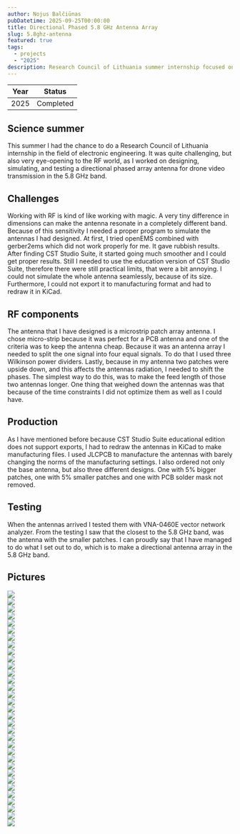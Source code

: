 ```yaml
---
author: Nojus Balčiūnas
pubDatetime: 2025-09-25T00:00:00
title: Directional Phased 5.8 GHz Antenna Array
slug: 5.8ghz-antenna
featured: true
tags:
  - projects
  - "2025"
description: Research Council of Lithuania summer internship focused on a 5.8 GHz directional drone antenna array
---
```


| Year |  Status   |
| :--: | :-------: |
| 2025 | Completed |

## Science summer

This summer I had the chance to do a Research Council of Lithuania internship in the field of electronic engineering.
It was quite challenging, but also very eye-opening to the RF world, as I worked on designing, simulating, and testing a directional phased array antenna for drone video transmission in the 5.8 GHz band.

## Challenges

Working with RF is kind of like working with magic.
A very tiny difference in dimensions can make the antenna resonate in a completely different band.
Because of this sensitivity I needed a proper program to simulate the antennas I had designed.
At first, I tried openEMS combined with gerber2ems which did not work properly for me.
It gave rubbish results.
After finding CST Studio Suite, it started going much smoother and I could get proper results.
Still I needed to use the education version of CST Studio Suite, therefore there were still practical limits, that were a bit annoying.
I could not simulate the whole antenna seamlessly, because of its size.
Furthermore, I could not export it to manufacturing format and had to redraw it in KiCad.

## RF components

The antenna that I have designed is a microstrip patch array antenna.
I chose micro-strip because it was perfect for a PCB antenna and one of the criteria was to keep the antenna cheap.
Because it was an antenna array I needed to split the one signal into four equal signals.
To do that I used three Wilkinson power dividers.
Lastly, because in my antenna two patches were upside down, and this affects the antennas radiation, I needed to shift the phases.
The simplest way to do this, was to make the feed length of those two antennas longer.
One thing that weighed down the antennas was that because of the time constraints I did not optimize them as well as I could have.

## Production

As I have mentioned before because CST Studio Suite educational edition does not support exports, I had to redraw the antennas in KiCad to make manufacturing files.
I used JLCPCB to manufacture the antennas with barely changing the norms of the manufacturing settings.
I also ordered not only the base antenna, but also three different designs.
One with 5% bigger patches, one with 5% smaller patches and one with PCB solder mask not removed.

## Testing

When the antennas arrived I tested them with VNA-0460E vector network analyzer.
From the testing I saw that the closest to the 5.8 GHz band, was the antenna with the smaller patches.
I can proudly say that I have managed to do what I set out to do, which is to make a directional antenna array in the 5.8 GHz band.

## Pictures

![](../../assets/images/5.8ghz-antenna/1.jpg)  
![](../../assets/images/5.8ghz-antenna/2.jpg)  
![](../../assets/images/5.8ghz-antenna/3.jpg)  
![](../../assets/images/5.8ghz-antenna/4.jpg)  
![](../../assets/images/5.8ghz-antenna/5.jpg)  
![](../../assets/images/5.8ghz-antenna/6.jpg)  
![](../../assets/images/5.8ghz-antenna/7.jpg)  
![](../../assets/images/5.8ghz-antenna/8.jpg)  
![](../../assets/images/5.8ghz-antenna/9.jpg)  
![](../../assets/images/5.8ghz-antenna/10.jpg)  
![](../../assets/images/5.8ghz-antenna/11.jpg)  
![](../../assets/images/5.8ghz-antenna/12.jpg)  
![](../../assets/images/5.8ghz-antenna/13.jpg)  
![](../../assets/images/5.8ghz-antenna/14.jpg)  
![](../../assets/images/5.8ghz-antenna/15.jpg)  
![](../../assets/images/5.8ghz-antenna/16.jpg)  
![](../../assets/images/5.8ghz-antenna/17.jpg)  
![](../../assets/images/5.8ghz-antenna/18.jpg)  
![](../../assets/images/5.8ghz-antenna/19.jpg)  
![](../../assets/images/5.8ghz-antenna/20.jpg)  
![](../../assets/images/5.8ghz-antenna/21.jpg)  
![](../../assets/images/5.8ghz-antenna/22.jpg)  
![](../../assets/images/5.8ghz-antenna/23.jpg)  
![](../../assets/images/5.8ghz-antenna/24.jpg)  
![](../../assets/images/5.8ghz-antenna/25.jpg)  
![](../../assets/images/5.8ghz-antenna/26.jpg)  
![](../../assets/images/5.8ghz-antenna/27.jpg)  
![](../../assets/images/5.8ghz-antenna/28.jpg)  
![](../../assets/images/5.8ghz-antenna/29.jpg)  
![](../../assets/images/5.8ghz-antenna/30.jpg)  
![](../../assets/images/5.8ghz-antenna/31.jpg)  
![](../../assets/images/5.8ghz-antenna/32.jpg)  
![](../../assets/images/5.8ghz-antenna/33.jpg)
